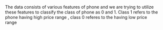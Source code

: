 The data consists of various features of phone and we are trying to utilize these features to classify the class of phone as 0 and 1. 
Class 1 refers to the phone having high price range , class 0 referes to the having low price range 
